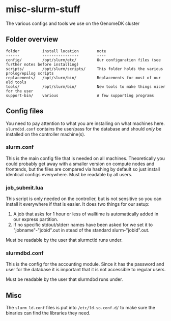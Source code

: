 misc-slurm-stuff
================

The various configs and tools we use on the GenomeDK cluster

Folder overview
---------------

    folder          install location        note
    ------          ----------------        ----
    config/         /opt/slurm/etc/         Our configuration files (see further notes before installing)
    scripts/        /opt/slurm/scripts/     This folder holds the various prolog/epilog scripts
    replacements/   /opt/slurm/bin/         Replacements for most of our old tools
    tools/          /opt/slurm/bin/         New tools to make things nicer for the user
    support-bin/    various                 A few supporting programs

Config files
------------
You need to pay attention to what you are installing on what machines here.
`slurmdbd.conf` contains the user/pass for the database and should _only_ be
installed on the controller machine(s).

### slurm.conf
This is the main config file that is needed on all machines.
Theoretically you could probably get away with a smaller version on compute
nodes and frontends, but the files are compared via hashing by default so just
install identical configs everywhere.
Must be readable by all users.

### job_submit.lua
This script is only needed on the controller, but is not sensitive so you can
install it everywhere if that is easier.
It does two things for our setup:
1. A job that asks for 1 hour or less of walltime is automatically added in our
express partition.
2. If no specific stdout/stderr names have been asked for we set it to
"jobname"-"jobid".out in stead of the standard slurm-"jobid".out.

Must be readable by the user that slurmctld runs under.

### slurmdbd.conf
This is the config for the accounting module. Since it has the password and
user for the database it is important that it is not accessible to regular
users.

Must be readable by the user that slurmdbd runs under.

Misc
----
The `slurm_ld.conf` files is put into `/etc/ld.so.conf.d/` to make sure the
binaries can find the libraries they need.
